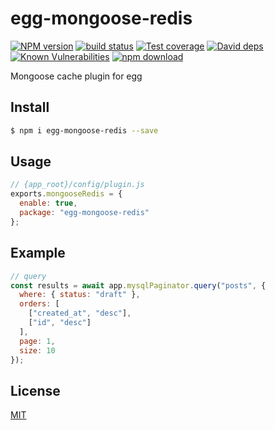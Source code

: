 # egg-mongoose-redis

[![NPM version][npm-image]][npm-url]
[![build status][travis-image]][travis-url]
[![Test coverage][codecov-image]][codecov-url]
[![David deps][david-image]][david-url]
[![Known Vulnerabilities][snyk-image]][snyk-url]
[![npm download][download-image]][download-url]

[npm-image]: https://img.shields.io/npm/v/egg-mongoose-redis.svg?style=flat-square
[npm-url]: https://npmjs.org/package/egg-mongoose-redis
[travis-image]: https://img.shields.io/travis/eggjs/egg-mongoose-redis.svg?style=flat-square
[travis-url]: https://travis-ci.org/eggjs/egg-mongoose-redis
[codecov-image]: https://img.shields.io/codecov/c/github/eggjs/egg-mongoose-redis.svg?style=flat-square
[codecov-url]: https://codecov.io/github/eggjs/egg-mongoose-redis?branch=master
[david-image]: https://img.shields.io/david/eggjs/egg-mongoose-redis.svg?style=flat-square
[david-url]: https://david-dm.org/eggjs/egg-mongoose-redis
[snyk-image]: https://snyk.io/test/npm/egg-mongoose-redis/badge.svg?style=flat-square
[snyk-url]: https://snyk.io/test/npm/egg-mongoose-redis
[download-image]: https://img.shields.io/npm/dm/egg-mongoose-redis.svg?style=flat-square
[download-url]: https://npmjs.org/package/egg-mongoose-redis

Mongoose cache plugin for egg

## Install

```bash
$ npm i egg-mongoose-redis --save
```

## Usage

```js
// {app_root}/config/plugin.js
exports.mongooseRedis = {
  enable: true,
  package: "egg-mongoose-redis"
};
```

## Example

```javascript
// query
const results = await app.mysqlPaginator.query("posts", {
  where: { status: "draft" },
  orders: [
    ["created_at", "desc"],
    ["id", "desc"]
  ],
  page: 1,
  size: 10
});
```

## License

[MIT](LICENSE)
